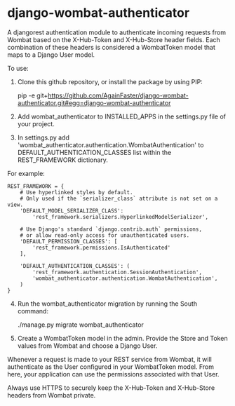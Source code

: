 django-wombat-authenticator
===========================
A djangorest authentication module to authenticate incoming requests from Wombat based on the 
X-Hub-Token and X-Hub-Store header fields. Each combination of these headers is considered a
WombatToken model that maps to a Django User model.

To use:

1) Clone this github repository, or install the package by using PIP:

    pip -e git+https://github.com/AgainFaster/django-wombat-authenticator.git#egg=django-wombat-authenticator

2) Add wombat_authenticator to INSTALLED_APPS in the settings.py file of your project.

3) In settings.py add 'wombat_authenticator.authentication.WombatAuthentication' to DEFAULT_AUTHENTICATION_CLASSES
list within the REST_FRAMEWORK dictionary.

For example:

    REST_FRAMEWORK = {
        # Use hyperlinked styles by default.
        # Only used if the `serializer_class` attribute is not set on a view.
        'DEFAULT_MODEL_SERIALIZER_CLASS':
            'rest_framework.serializers.HyperlinkedModelSerializer',

        # Use Django's standard `django.contrib.auth` permissions,
        # or allow read-only access for unauthenticated users.
        'DEFAULT_PERMISSION_CLASSES': [
            'rest_framework.permissions.IsAuthenticated'
        ],

        'DEFAULT_AUTHENTICATION_CLASSES': (
            'rest_framework.authentication.SessionAuthentication',
            'wombat_authenticator.authentication.WombatAuthentication',
        )
    }

4) Run the wombat_authenticator migration by running the South command:

    ./manage.py migrate wombat_authenticator

5) Create a WombatToken model in the admin. Provide the Store and Token values from Wombat and choose a Django User.

Whenever a request is made to your REST service from Wombat, it will authenticate as the User configured in your
WombatToken model. From here, your application can use the permissions associated with that User.

Always use HTTPS to securely keep the X-Hub-Token and X-Hub-Store headers from Wombat private.
